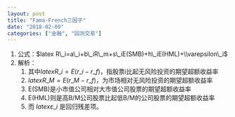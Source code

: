 ```yaml
---
layout: post
title: "Fama-French三因子"
date: "2018-02-09"
categories: ["金融", "回测交易"]
---
```


1. 公式：$latex R\_i=a\_i+b\_iR\_m+s\_iE(SMB)+h\_iE(HML)+\\varepsilon\_i$
2. 解析：
    1. 其中$latex R\_i=E(r\_i-r\_f)$，指股票i比起无风险投资的期望超额收益率
    2. $latex R\_M=E(r\_M-r\_f)$，为市场相对无风险投资的期望超额收益率
    3. E(SMB)是小市值公司相对大市值公司股票的期望超额收益率
    4. E(HML)则是高B/M公司股票比起低B/M的公司股票的期望超额收益率
    5. 而 $latex ε\_i$ 是回归残差项。
